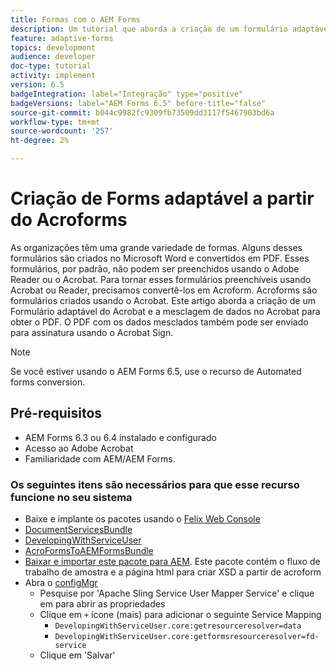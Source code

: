 ```yaml
---
title: Formas com o AEM Forms
description: Um tutorial que aborda a criação de um formulário adaptável usando o Acroform e a mesclagem de dados para obter um PDF. O PDF com os dados mesclados pode ser enviado para assinatura usando o Acrobat Sign.
feature: adaptive-forms
topics: development
audience: developer
doc-type: tutorial
activity: implement
version: 6.5
badgeIntegration: label="Integração" type="positive"
badgeVersions: label="AEM Forms 6.5" before-title="false"
source-git-commit: b044c9982fc9309fb73509dd3117f5467903bd6a
workflow-type: tm+mt
source-wordcount: '257'
ht-degree: 2%

---
```



# Criação de Forms adaptável a partir do Acroforms

As organizações têm uma grande variedade de formas. Alguns desses formulários são criados no Microsoft Word e convertidos em PDF. Esses formulários, por padrão, não podem ser preenchidos usando o Adobe Reader ou o Acrobat. Para tornar esses formulários preenchíveis usando Acrobat ou Reader, precisamos convertê-los em Acroform. Acroforms são formulários criados usando o Acrobat. Este artigo aborda a criação de um Formulário adaptável do Acrobat e a mesclagem de dados no Acrobat para obter o PDF. O PDF com os dados mesclados também pode ser enviado para assinatura usando o Acrobat Sign.

>[!NOTE]
>
>Se você estiver usando o AEM Forms 6.5, use o recurso de Automated forms conversion.

## Pré-requisitos

* AEM Forms 6.3 ou 6.4 instalado e configurado
* Acesso ao Adobe Acrobat
* Familiaridade com AEM/AEM Forms.

### Os seguintes itens são necessários para que esse recurso funcione no seu sistema

* Baixe e implante os pacotes usando o [Felix Web Console](http://localhost:4502/system/console/bundles)
* [DocumentServicesBundle](/help/forms/assets/common-osgi-bundles/AEMFormsDocumentServices.core-1.0-SNAPSHOT.jar)
* [DevelopingWithServiceUser](/help/forms/assets/common-osgi-bundles/DevelopingWithServiceUser.jar)
* [AcroFormsToAEMFormsBundle](https://forms.enablementadobe.com/content/DemoServerBundles/AcroFormToAEMForm.core-1.0-SNAPSHOT.jar)
* [Baixar e importar este pacote para AEM](assets/acro-form-aem-form.zip). Este pacote contém o fluxo de trabalho de amostra e a página html para criar XSD a partir de acroform
* Abra o [configMgr](http://localhost:4502/system/console/configMgr)
   * Pesquise por &#39;Apache Sling Service User Mapper Service&#39; e clique em para abrir as propriedades
   * Clique em `+` ícone (mais) para adicionar o seguinte Service Mapping
      * `DevelopingWithServiceUser.core:getresourceresolver=data`
      * `DevelopingWithServiceUser.core:getformsresourceresolver=fd-service`
   * Clique em &#39;Salvar&#39;
